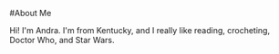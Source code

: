 #About Me

Hi! I'm Andra. I'm from Kentucky, and I really like reading, crocheting, Doctor Who, and Star Wars.